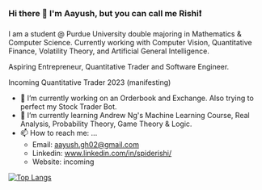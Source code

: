 ### Hi there 👋 I'm Aayush, but you can call me Rishi:exclamation:

I am a student @ Purdue University double majoring in Mathematics & Computer Science. Currently working with Computer Vision, Quantitative Finance, Volatility Theory, and Artificial General Intelligence.

Aspiring Entrepreneur, Quantitative Trader and Software Engineer.

Incoming Quantitative Trader 2023 (manifesting)


- 🔭 I’m currently working on an Orderbook and Exchange. Also trying to perfect my Stock Trader Bot.
- 🌱 I’m currently learning Andrew Ng's Machine Learning Course, Real Analysis, Probability Theory, Game Theory & Logic.
- 📫 How to reach me: ...
  - Email: aayush.gh02@gmail.com
  - Linkedin: www.linkedin.com/in/spiderishi/
  - Website: incoming

[![Top Langs](https://github-readme-stats.vercel.app/api/top-langs/?username=SpideR1sh1&layout=compact)](https://github.com/SpideR1sh1/github-readme-stats)

<!-- Here are some ideas to get you started:
- 🤔 I’m looking for help with ...
- 💬 Ask me about ...

- 😄 Pronouns: ...
- ⚡ Fun fact: ...


